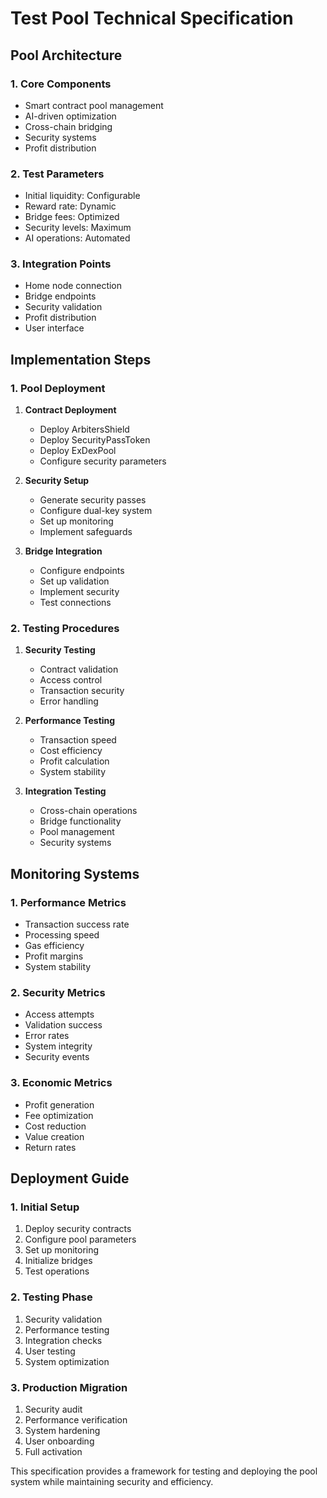 # Test Pool Technical Specification

## Pool Architecture

### 1. Core Components
- Smart contract pool management
- AI-driven optimization
- Cross-chain bridging
- Security systems
- Profit distribution

### 2. Test Parameters
- Initial liquidity: Configurable
- Reward rate: Dynamic
- Bridge fees: Optimized
- Security levels: Maximum
- AI operations: Automated

### 3. Integration Points
- Home node connection
- Bridge endpoints
- Security validation
- Profit distribution
- User interface

## Implementation Steps

### 1. Pool Deployment
1. **Contract Deployment**
   - Deploy ArbitersShield
   - Deploy SecurityPassToken
   - Deploy ExDexPool
   - Configure security parameters

2. **Security Setup**
   - Generate security passes
   - Configure dual-key system
   - Set up monitoring
   - Implement safeguards

3. **Bridge Integration**
   - Configure endpoints
   - Set up validation
   - Implement security
   - Test connections

### 2. Testing Procedures
1. **Security Testing**
   - Contract validation
   - Access control
   - Transaction security
   - Error handling

2. **Performance Testing**
   - Transaction speed
   - Cost efficiency
   - Profit calculation
   - System stability

3. **Integration Testing**
   - Cross-chain operations
   - Bridge functionality
   - Pool management
   - Security systems

## Monitoring Systems

### 1. Performance Metrics
- Transaction success rate
- Processing speed
- Gas efficiency
- Profit margins
- System stability

### 2. Security Metrics
- Access attempts
- Validation success
- Error rates
- System integrity
- Security events

### 3. Economic Metrics
- Profit generation
- Fee optimization
- Cost reduction
- Value creation
- Return rates

## Deployment Guide

### 1. Initial Setup
1. Deploy security contracts
2. Configure pool parameters
3. Set up monitoring
4. Initialize bridges
5. Test operations

### 2. Testing Phase
1. Security validation
2. Performance testing
3. Integration checks
4. User testing
5. System optimization

### 3. Production Migration
1. Security audit
2. Performance verification
3. System hardening
4. User onboarding
5. Full activation

This specification provides a framework for testing and deploying the pool system while maintaining security and efficiency.
